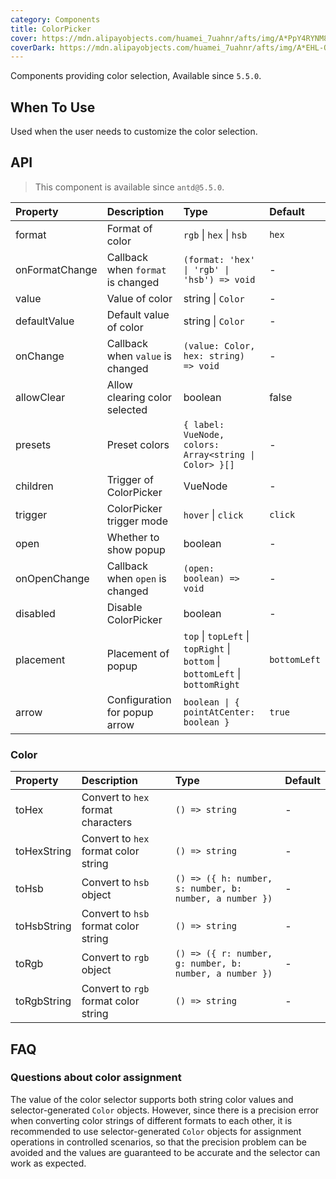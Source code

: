```yaml
---
category: Components
title: ColorPicker
cover: https://mdn.alipayobjects.com/huamei_7uahnr/afts/img/A*PpY4RYNM8UcAAAAAAAAAAAAADrJ8AQ/original
coverDark: https://mdn.alipayobjects.com/huamei_7uahnr/afts/img/A*EHL-QYJofZsAAAAAAAAAAAAADrJ8AQ/original
---
```


Components providing color selection, Available since `5.5.0`.

## When To Use

Used when the user needs to customize the color selection.

## API

> This component is available since `antd@5.5.0`.

<!-- prettier-ignore -->
| Property | Description | Type | Default |
| :-- | :-- | :-- | :-- |
| format | Format of color | `rgb` \| `hex` \| `hsb` | `hex` |
| onFormatChange | Callback when `format` is changed | `(format: 'hex' \| 'rgb' \| 'hsb') => void` | - |
| value | Value of color | string \| `Color` | - |
| defaultValue | Default value of color | string \| `Color` | - |
| onChange | Callback when `value` is changed | `(value: Color, hex: string) => void` | - |
| allowClear |  Allow clearing color selected | boolean | false |
| presets |  Preset colors | `{ label: VueNode, colors: Array<string \| Color> }[]` | - |
| children | Trigger of ColorPicker | VueNode | - |
| trigger | ColorPicker trigger mode | `hover` \| `click` | `click` |
| open | Whether to show popup | boolean | - |
| onOpenChange | Callback when `open` is changed | `(open: boolean) => void` | - |
| disabled | Disable ColorPicker | boolean | - |
| placement | Placement of popup | `top` \| `topLeft` \| `topRight` \| `bottom` \| `bottomLeft` \| `bottomRight` | `bottomLeft` |
| arrow | Configuration for popup arrow | `boolean \| { pointAtCenter: boolean }` | `true` | - |

### Color

<!-- prettier-ignore -->
| Property | Description | Type | Default |
| :-- | :-- | :-- | :-- |
| toHex | Convert to `hex` format characters | `() => string` | - |
| toHexString | Convert to `hex` format color string | `() => string` | - |
| toHsb | Convert to `hsb` object  | `() => ({ h: number, s: number, b: number, a number })` | - |
| toHsbString | Convert to `hsb` format color string | `() => string` | - |
| toRgb | Convert to `rgb` object  | `() => ({ r: number, g: number, b: number, a number })` | - |
| toRgbString | Convert to `rgb` format color string | `() => string` | - |

## FAQ

### Questions about color assignment

The value of the color selector supports both string color values and selector-generated `Color` objects. However, since there is a precision error when converting color strings of different formats to each other, it is recommended to use selector-generated `Color` objects for assignment operations in controlled scenarios, so that the precision problem can be avoided and the values are guaranteed to be accurate and the selector can work as expected.
